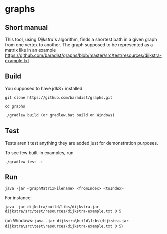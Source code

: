 # graphs

## Short manual
This tool, using *Dijkstra*'s algorithm, finds a shortest path in a given graph from one vertex to another.
The graph supposed to be represented as a matrix like in an example https://github.com/baradist/graphs/blob/master/src/test/resources/dijkstra-example.txt

## Build

You supposed to have jdk8+ installed

`git clone https://github.com/baradist/graphs.git`

`cd graphs`

`./gradlew build (or gradlew.bat build on Windows)`
## Test
Tests aren't test anything they are added just for demonstration purposes.

To see few built-in examples, run 

`./gradlew test -i`

## Run
`java -jar <graphMatrixFilename> <fromIndex> <toIndex>`

For instance: 

`java -jar dijkstra/build/libs/dijkstra.jar dijkstra/src/test/resources/dijkstra-example.txt 0 5`

(on Windows: `java -jar dijkstra\build\libs\dijkstra.jar dijkstra\src\test\resources\dijkstra-example.txt 0 5`)

